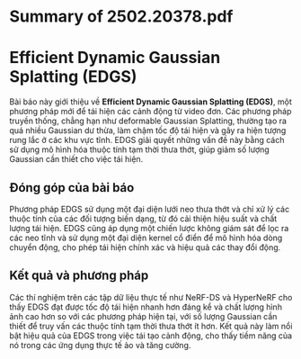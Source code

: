 # Summary of 2502.20378.pdf

# Efficient Dynamic Gaussian Splatting (EDGS)

Bài báo này giới thiệu về **Efficient Dynamic Gaussian Splatting (EDGS)**, một phương pháp mới để tái hiện các cảnh động từ video đơn. Các phương pháp truyền thống, chẳng hạn như deformable Gaussian Splatting, thường tạo ra quá nhiều Gaussian dư thừa, làm chậm tốc độ tái hiện và gây ra hiện tượng rung lắc ở các khu vực tĩnh. EDGS giải quyết những vấn đề này bằng cách sử dụng mô hình hóa thuộc tính tạm thời thưa thớt, giúp giảm số lượng Gaussian cần thiết cho việc tái hiện.

## Đóng góp của bài báo

Phương pháp EDGS sử dụng một đại diện lưới neo thưa thớt và chỉ xử lý các thuộc tính của các đối tượng biến dạng, từ đó cải thiện hiệu suất và chất lượng tái hiện. EDGS cũng áp dụng một chiến lược không giám sát để lọc ra các neo tĩnh và sử dụng một đại diện kernel cổ điển để mô hình hóa dòng chuyển động, cho phép tái hiện chính xác và hiệu quả các thay đổi động.

## Kết quả và phương pháp

Các thí nghiệm trên các tập dữ liệu thực tế như NeRF-DS và HyperNeRF cho thấy EDGS đạt được tốc độ tái hiện nhanh hơn đáng kể và chất lượng hình ảnh cao hơn so với các phương pháp hiện tại, với số lượng Gaussian cần thiết để truy vấn các thuộc tính tạm thời thưa thớt ít hơn. Kết quả này làm nổi bật hiệu quả của EDGS trong việc tái tạo cảnh động, cho thấy tiềm năng của nó trong các ứng dụng thực tế ảo và tăng cường.
